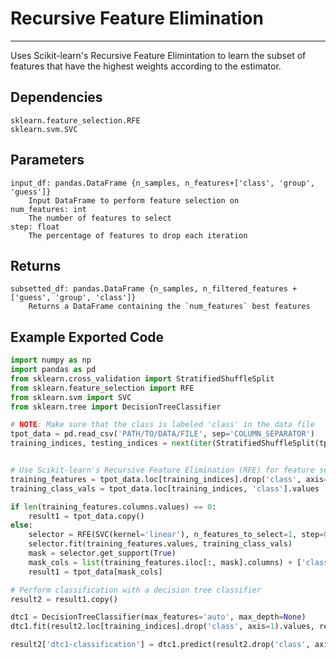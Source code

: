 # Recursive Feature Elimination
* * * 

Uses Scikit-learn's Recursive Feature Elimintation to learn the subset of features that have the highest weights according to the estimator.

## Dependencies 
    sklearn.feature_selection.RFE
    sklearn.svm.SVC


Parameters
----------
    input_df: pandas.DataFrame {n_samples, n_features+['class', 'group', 'guess']}
        Input DataFrame to perform feature selection on
    num_features: int
        The number of features to select
    step: float
        The percentage of features to drop each iteration

Returns
-------
    subsetted_df: pandas.DataFrame {n_samples, n_filtered_features + ['guess', 'group', 'class']}
        Returns a DataFrame containing the `num_features` best features

Example Exported Code
---------------------

```Python
import numpy as np
import pandas as pd
from sklearn.cross_validation import StratifiedShuffleSplit
from sklearn.feature_selection import RFE
from sklearn.svm import SVC
from sklearn.tree import DecisionTreeClassifier

# NOTE: Make sure that the class is labeled 'class' in the data file
tpot_data = pd.read_csv('PATH/TO/DATA/FILE', sep='COLUMN_SEPARATOR')
training_indices, testing_indices = next(iter(StratifiedShuffleSplit(tpot_data['class'].values, n_iter=1, train_size=0.75, test_size=0.25)))


# Use Scikit-learn's Recursive Feature Elimination (RFE) for feature selection
training_features = tpot_data.loc[training_indices].drop('class', axis=1)
training_class_vals = tpot_data.loc[training_indices, 'class'].values

if len(training_features.columns.values) == 0:
    result1 = tpot_data.copy()
else:
    selector = RFE(SVC(kernel='linear'), n_features_to_select=1, step=0.99)
    selector.fit(training_features.values, training_class_vals)
    mask = selector.get_support(True)
    mask_cols = list(training_features.iloc[:, mask].columns) + ['class']
    result1 = tpot_data[mask_cols]

# Perform classification with a decision tree classifier
result2 = result1.copy()

dtc1 = DecisionTreeClassifier(max_features='auto', max_depth=None)
dtc1.fit(result2.loc[training_indices].drop('class', axis=1).values, result2.loc[training_indices, 'class'].values)

result2['dtc1-classification'] = dtc1.predict(result2.drop('class', axis=1).values)

```
